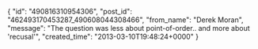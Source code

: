  {
   "id": "490816310954306",
   "post_id": "462493170453287_490608044308466",
   "from_name": "Derek Moran",
   "message": "The question was less about point-of-order.. and more about 'recusal'",
   "created_time": "2013-03-10T19:48:24+0000"
 }
